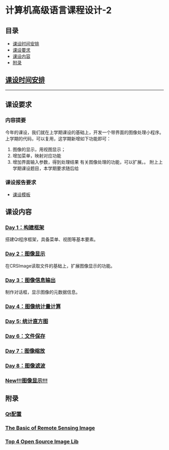 # 计算机高级语言课程设计-2

## 目录
- [课设时间安排](#课设时间安排)
- [课设要求](#课设要求)
- [课设内容](#课设内容)
- [附录](#附录)

## [课设时间安排](./CourseDesignScheduleNew.md)
---

## 课设要求
### 内容提要
今年的课设，我们就在上学期课设的基础上，开发一个带界面的图像处理小程序。上学期的代码，可以复用，这学期新增如下功能即可：
1. 图像的显示，用视图显示；
2. 增加菜单，映射对应功能
3. 增加界面输入参数，得到处理结果
有关图像处理的功能，可以扩展。。
附上上学期课设题目，本学期要求随后给

### 课设报告要求
- [课设模板](https://github.com/cugwhp/OOPCPP/tree/master/docs/Projects/RSImage/%E8%AF%BE%E7%A8%8B%E8%AE%BE%E8%AE%A1%E6%8A%A5%E5%91%8A%E6%A8%A1%E6%9D%BF.doc)

## 课设内容
### [Day 1：构建框架](./D1_Frame.md)
搭建Qt程序框架，具备菜单、视图等基本要素。

### [Day 2：图像显示](./CourseDesignD2_FileIO.md)
在CRSImage读取文件的基础上，扩展图像显示的功能。

### [Day 3：图像信息输出](./D3_Information.md)
制作对话框，显示图像的元数据信息。

### [Day 4：图像统计量计算](./CourseDesignD4_Calculate.md)

### [Day 5:  统计直方图](./CourseDesignD5_Histogram.md)
### [Day 6：文件保存](./CourseDesignD6_Save.md)
### [Day 7：图像缩放](./CourseDesignD7_Zoom.md)
### [Day 8：图像滤波](./CourseDesignD8_Filter.md)
### [New!!!图像显示!!!](./DisplayImageInConsole.md)

## 附录
### [Qt配置](./QtSetup.md)
### [The Basic of Remote Sensing Image](https://github.com/cugwhp/OOPCPP/tree/master/docs/Projects/RSImage/Basic_RS_Image.pdf)
### [Top 4 Open Source Image Lib](./Top4ImageLib.md)
